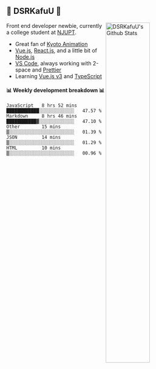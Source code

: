 ## 🍥 DSRKafuU 🍥

<img align="right" alt="DSRKafuU's Github Stats" width="48%" src="https://github-readme-stats.vercel.app/api?username=dsrkafuu&count_private=true&show_icons=true&title_color=7793cc&icon_color=7793cc&text_color=595858&bg_color=ffffff" />

Front end developer newbie, currently a college student at [NJUPT](https://www.njupt.edu.cn).

- Great fan of [Kyoto Animation](https://www.kyotoanimation.co.jp)
- [Vue.js](https://vuejs.org), [React.js](https://reactjs.org), and a little bit of [Node.js](https://nodejs.org)
- [VS Code](https://code.visualstudio.com), always working with 2-space and [Prettier](https://prettier.io)
- Learning [Vue.js v3](https://v3.vuejs.org) and [TypeScript](https://www.typescriptlang.org)

#### :bar_chart: Weekly development breakdown :bar_chart:

<!--START_SECTION:waka-->
```text
JavaScript   8 hrs 52 mins   ████████████░░░░░░░░░░░░░   47.57 % 
Markdown     8 hrs 46 mins   ███████████▓░░░░░░░░░░░░░   47.10 % 
Other        15 mins         ▒░░░░░░░░░░░░░░░░░░░░░░░░   01.39 % 
JSON         14 mins         ▒░░░░░░░░░░░░░░░░░░░░░░░░   01.29 % 
HTML         10 mins         ▒░░░░░░░░░░░░░░░░░░░░░░░░   00.96 % 
```
<!--END_SECTION:waka-->

